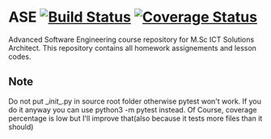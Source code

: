 # ASE [![Build Status](https://travis-ci.org/simo-r/ASE.svg?branch=master)](https://travis-ci.org/simo-r/ASE)  [![Coverage Status](https://coveralls.io/repos/github/simo-r/ASE/badge.svg?branch=master)](https://coveralls.io/github/simo-r/ASE?branch=master)
Advanced Software Engineering course repository for M.Sc ICT Solutions Architect.
This repository contains all homework assignements and lesson codes.

## Note
Do not put \__init__.py in source root folder otherwise pytest won't work.
If you do it anyway you can use python3 -m pytest instead.
Of Course, coverage percentage is low but I'll improve that(also because it tests more files than it should)
